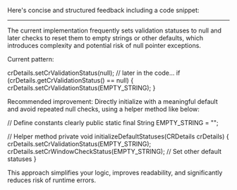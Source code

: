 
Here's concise and structured feedback including a code snippet:


---

The current implementation frequently sets validation statuses to null and later checks to reset them to empty strings or other defaults, which introduces complexity and potential risk of null pointer exceptions.

Current pattern:

crDetails.setCrValidationStatus(null);
// later in the code...
if (crDetails.getCrValidationStatus() == null) {
    crDetails.setCrValidationStatus(EMPTY_STRING);
}

Recommended improvement:
Directly initialize with a meaningful default and avoid repeated null checks, using a helper method like below:

// Define constants clearly
public static final String EMPTY_STRING = "";

// Helper method
private void initializeDefaultStatuses(CRDetails crDetails) {
    crDetails.setCrValidationStatus(EMPTY_STRING);
    crDetails.setCrWindowCheckStatus(EMPTY_STRING);
    // Set other default statuses
}

This approach simplifies your logic, improves readability, and significantly reduces risk of runtime errors.


